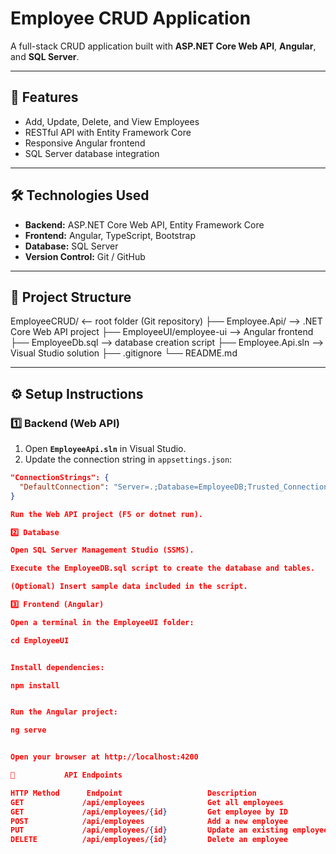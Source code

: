 
# Employee CRUD Application

A full-stack CRUD application built with **ASP.NET Core Web API**, **Angular**, and **SQL Server**.

---

## 🧩 Features

- Add, Update, Delete, and View Employees
- RESTful API with Entity Framework Core
- Responsive Angular frontend
- SQL Server database integration

---

## 🛠️ Technologies Used

- **Backend:** ASP.NET Core Web API, Entity Framework Core  
- **Frontend:** Angular, TypeScript, Bootstrap  
- **Database:** SQL Server  
- **Version Control:** Git / GitHub

---

## 📂 Project Structure

EmployeeCRUD/               <-- root folder (Git repository)
 ├── Employee.Api/           --> .NET Core Web API project
 ├── EmployeeUI/employee-ui --> Angular frontend
 ├── EmployeeDb.sql         --> database creation script
 ├── Employee.Api.sln       --> Visual Studio solution
 ├── .gitignore
 └── README.md

---

## ⚙️ Setup Instructions

### 1️⃣ Backend (Web API)

1. Open **`EmployeeApi.sln`** in Visual Studio.
2. Update the connection string in `appsettings.json`:

```json
"ConnectionStrings": {
  "DefaultConnection": "Server=.;Database=EmployeeDB;Trusted_Connection=True;"
}

Run the Web API project (F5 or dotnet run).

2️⃣ Database

Open SQL Server Management Studio (SSMS).

Execute the EmployeeDB.sql script to create the database and tables.

(Optional) Insert sample data included in the script.

3️⃣ Frontend (Angular)

Open a terminal in the EmployeeUI folder:

cd EmployeeUI


Install dependencies:

npm install


Run the Angular project:

ng serve


Open your browser at http://localhost:4200

🔗 			API Endpoints

HTTP Method		 Endpoint	      			Description
GET			   	/api/employees	    		Get all employees
GET				/api/employees/{id}			Get employee by ID
POST			/api/employees				Add a new employee
PUT				/api/employees/{id}			Update an existing employee
DELETE			/api/employees/{id}			Delete an employee